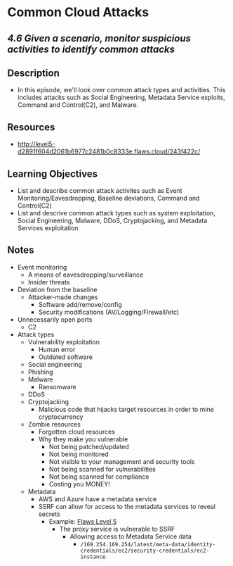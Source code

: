 Common Cloud Attacks
=======================================================

*4.6 Given a scenario, monitor suspicious activities to identify common attacks*
--------------------------


Description
--------------------------
+ In this episode, we'll look over common attack types and activities. This includes attacks such as Social Engineering, Metadata Service exploits, Command and Control(C2), and Malware.


Resources
--------------------------
+ http://level5-d2891f604d2061b6977c2481b0c8333e.flaws.cloud/243f422c/
  

Learning Objectives
--------------------------
+ List and describe common attack activites such as Event Monitoring/Eavesdropping, Baseline deviations, Command and Control(C2)
+ List and descrive common attack types such as system exploitation, Social Engineering, Malware, DDoS, Cryptojacking, and Metadata Services exploitation


Notes
--------------------------
+ Event monitoring
  - A means of eavesdropping/surveillance
  - Insider threats 
+ Deviation from the baseline
  - Attacker-made changes
    + Software add/remove/config
    + Security modifications (AV/Logging/Firewall/etc)
+ Unnecessarily open ports
  - C2
+ Attack types
  - Vulnerability exploitation
    + Human error
    + Outdated software
  - Social engineering
  - Phishing
  - Malware
    + Ransomware
  - DDoS
  - Cryptojacking
    + Malicious code that hijacks target resources in order to mine cryptocurrency
  - Zombie resources
    + Forgotten cloud resources
    + Why they make you vulnerable
      - Not being patched/updated
      - Not being monitored
      - Not visible to your management and security tools
      - Not being scanned for vulnerabilities
      - Not being scanned for compliance
      - Costing you MONEY!
  - Metadata
    + AWS and Azure have a metadata service
    + SSRF can allow for access to the metadata services to reveal secrets
      - Example: [Flaws Level 5](http://level5-d2891f604d2061b6977c2481b0c8333e.flaws.cloud/243f422c/)
        + The proxy service is vulnerable to SSRF
          - Allowing access to Metadata Service data
            + `/169.254.169.254/latest/meta-data/identity-credentials/ec2/security-credentials/ec2-instance`
